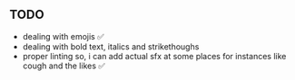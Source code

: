 ## TODO
- dealing with emojis ✅
- dealing with bold text, italics and strikethoughs
- proper linting so, i can add actual sfx at some places for instances like cough and the likes ✅